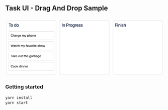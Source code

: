 ## Task UI - Drag And Drop Sample

###
![](./DragAndDrop.png?raw=true)

### Getting started

```
yarn install
yarn start
```

